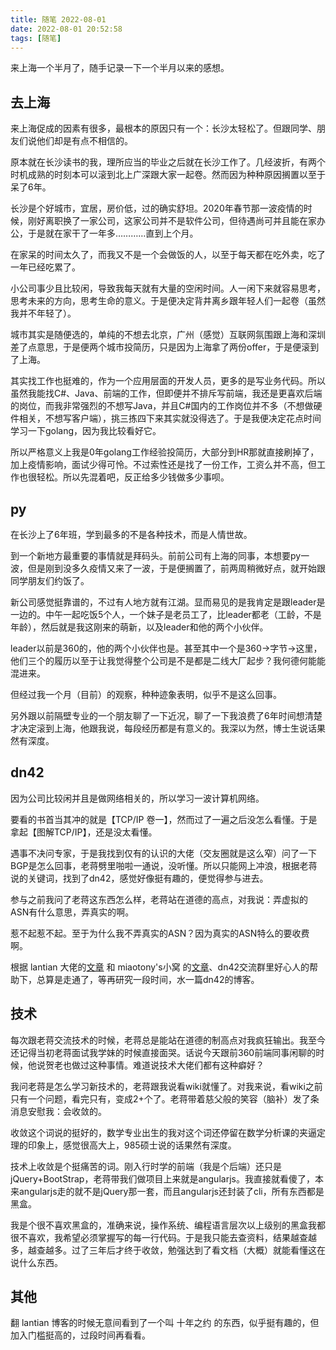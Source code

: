 ```yaml
---
title: 随笔 2022-08-01
date: 2022-08-01 20:52:58
tags: [随笔]
---
```

来上海一个半月了，随手记录一下一个半月以来的感想。

## 去上海

来上海促成的因素有很多，最根本的原因只有一个：长沙太轻松了。但跟同学、朋友们说他们却是有点不相信的。

原本就在长沙读书的我，理所应当的毕业之后就在长沙工作了。几经波折，有两个时机成熟的时刻本可以滚到北上广深跟大家一起卷。然而因为种种原因搁置以至于呆了6年。

长沙是个好城市，宜居，房价低，过的确实舒坦。2020年春节那一波疫情的时候，刚好离职换了一家公司，这家公司并不是软件公司，但待遇尚可并且能在家办公，于是就在家干了一年多…………直到上个月。

在家呆的时间太久了，而我又不是一个会做饭的人，以至于每天都在吃外卖，吃了一年已经吃累了。

小公司事少且比较闲，导致我每天就有大量的空闲时间。人一闲下来就容易思考，思考未来的方向，思考生命的意义。于是便决定背井离乡跟年轻人们一起卷（虽然我并不年轻了）。

城市其实是随便选的，单纯的不想去北京，广州（感觉）互联网氛围跟上海和深圳差了点意思，于是便两个城市投简历，只是因为上海拿了两份offer，于是便滚到了上海。

其实找工作也挺难的，作为一个应用层面的开发人员，更多的是写业务代码。所以虽然我能找C#、Java、前端的工作，但即便并不排斥写前端，我还是更喜欢后端的岗位，而我非常强烈的不想写Java，并且C#国内的工作岗位并不多（不想做硬件相关，不想写客户端），挑三拣四下来其实就没得选了。于是我便决定花点时间学习一下golang，因为我比较看好它。

所以严格意义上我是0年golang工作经验投简历，大部分到HR那就直接刷掉了，加上疫情影响，面试少得可怜。不过索性还是找了一份工作，工资么并不高，但工作也很轻松。所以先混着吧，反正给多少钱做多少事呗。

## py

在长沙上了6年班，学到最多的不是各种技术，而是人情世故。

到一个新地方最重要的事情就是拜码头。前前公司有上海的同事，本想要py一波，但是刚到没多久疫情又来了一波，于是便搁置了，前两周稍微好点，就开始跟同学朋友们约饭了。

新公司感觉挺靠谱的，不过有人地方就有江湖。显而易见的是我肯定是跟leader是一边的。中午一起吃饭5个人，一个妹子是老员工了，比leader都老（工龄，不是年龄），然后就是我这刚来的萌新，以及leader和他的两个小伙伴。

leader以前是360的，他的两个小伙伴也是。甚至其中一个是360->字节->这里，他们三个的履历以至于让我觉得整个公司是不是都是二线大厂起步？我何德何能能混进来。

但经过我一个月（目前）的观察，种种迹象表明，似乎不是这么回事。

另外跟以前隔壁专业的一个朋友聊了一下近况，聊了一下我浪费了6年时间想清楚才决定滚到上海，他跟我说，每段经历都是有意义的。我深以为然，博士生说话果然有深度。

## dn42

因为公司比较闲并且是做网络相关的，所以学习一波计算机网络。

要看的书首当其冲的就是【TCP/IP 卷一】，然而过了一遍之后没怎么看懂。于是拿起【图解TCP/IP】，还是没太看懂。

遇事不决问专家，于是我找到仅有的认识的大佬（交友圈就是这么窄）问了一下BGP是怎么回事，老蒋劈里啪啦一通说，没听懂。所以只能网上冲浪，根据老蒋说的关键词，找到了dn42，感觉好像挺有趣的，便觉得参与进去。

参与之前我问了老蒋这东西怎么样，老蒋站在道德的高点，对我说：弄虚拟的ASN有什么意思，弄真实的啊。

惹不起惹不起。至于为什么我不弄真实的ASN？因为真实的ASN特么的要收费啊。

根据 lantian 大佬的[文章](https://lantian.pub/article/modify-website/dn42-experimental-network-2020.lantian/) 和 miaotony's小窝 的[文章](https://miaotony.xyz/2021/03/25/Server_DN42/#toc-heading-13)、dn42交流群里好心人的帮助下，总算是走通了，等再研究一段时间，水一篇dn42的博客。

## 技术

每次跟老蒋交流技术的时候，老蒋总是能站在道德的制高点对我疯狂输出。我至今还记得当初老蒋面试我学妹的时候直接面哭。话说今天跟前360前端同事闲聊的时候，他说贺老也做过这种事情。难道说技术大佬们都有这种癖好？

我问老蒋是怎么学习新技术的，老蒋跟我说看wiki就懂了。对我来说，看wiki之前只有一个问题，看完只有，变成2+个了。老蒋带着慈父般的笑容（脑补）发了条消息安慰我：会收敛的。

收敛这个词说的挺好的，数学专业出生的我对这个词还停留在数学分析课的夹逼定理的印象上，感觉很高大上，985硕士说的话果然有深度。

技术上收敛是个挺痛苦的词。刚入行时学的前端（我是个后端）还只是jQuery+BootStrap，老蒋带我们做项目上来就是angularjs。我直接就看傻了，本来angularjs走的就不是jQuery那一套，而且angularjs还封装了cli，所有东西都是黑盒。

我是个很不喜欢黑盒的，准确来说，操作系统、编程语言层次以上级别的黑盒我都很不喜欢，我希望必须掌握写的每一行代码。于是我只能去查资料，结果越查越多，越查越多。过了三年后才终于收敛，勉强达到了看文档（大概）就能看懂这在说什么东西。

## 其他

翻 lantian 博客的时候无意间看到了一个叫 十年之约 的东西，似乎挺有趣的，但加入门槛挺高的，过段时间再看看。